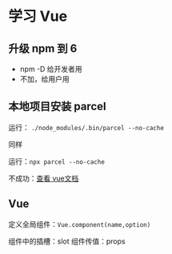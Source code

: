 # 学习 Vue

## 升级 npm 到 6

- npm -D 给开发者用
- 不加，给用户用

## 本地项目安装 parcel

运行： `./node_modules/.bin/parcel --no-cache`

同样

运行：`npx parcel --no-cache`

不成功：[查看 vue文档](https://cn.vuejs.org/v2/guide/installation.html#%E8%BF%90%E8%A1%8C%E6%97%B6-%E7%BC%96%E8%AF%91%E5%99%A8-vs-%E5%8F%AA%E5%8C%85%E5%90%AB%E8%BF%90%E8%A1%8C%E6%97%B6)

## Vue

定义全局组件：`Vue.component(name,option)`

组件中的插槽：slot
组件传值：props